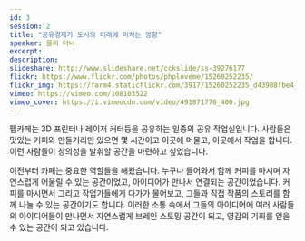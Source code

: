 ```yaml
---
id: 3
session: 2
title: "공유경제가 도시의 미래에 미치는 영향"
speaker: 몰리 터너
excerpt:
description:
slideshare: http://www.slideshare.net/cckslide/ss-39276177
flickr: https://www.flickr.com/photos/phploveme/15260252235/
flickr_img: https://farm4.staticflickr.com/3917/15260252235_d43988fbe4_c.jpg
vimeo: https://vimeo.com/108103522
vimeo_cover: https://i.vimeocdn.com/video/491871776_400.jpg
---
```


팹카페는 3D 프린터나 레이저 커터등을 공유하는 일종의 공유 작업실입니다. 사람들은 맛있는 커피와 만들거리만 있으면 몇 시간이고 이곳에 머물고, 이곳에서 작업을 합니다. 이런 사람들이 창의성을 발휘할 공간을 마련하고 싶었습니다.

이전부터 카페는 중요한 역할들을 해왔습니다. 누구나 들어와서 함께 커피를 마시며 자연스럽게 어울릴 수 있는 공간이었고, 아이디어가 만나서 연결되는 공간이었습니다. 커피를 마시면서 그리고 작업가들에게 다가가 물어보고, 그들과 직접 작품의 스토리를 함께 나눌 수 있는 공간이기도 합니다. 이러한 소통 속에서 그들의 아이디어에 여러 사람들의 아이디어들이 만나면서 자연스럽게 브레인 스토밍 공간이 되고, 영감의 기회를 얻을 수 있는 공간이 되고 있습니다.
